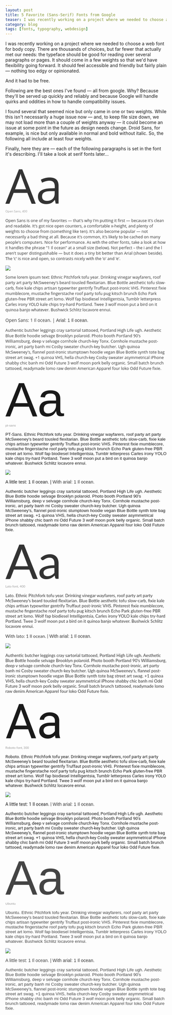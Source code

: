 ```yaml
---
layout: post
title: 5 Favorite (Sans-Serif) Fonts from Google
teaser: I was recently working on a project where we needed to choose a web font for body copy, so I spent some time pouring over options from Google – they're free and reliable, but not always so good for readability. Here are my favorite sans-serif options...
category: blog
tags: [fonts, typography, webdesign]
---
```


I was recently working on a project where we needed to choose a web font for body copy. There are thousands of choices, but far fewer that actually met our needs: the typeface should be good for reading over several paragraphs or pages. It should come in a few weights so that we'd have flexibility going forward. It should feel accessible and friendly but fairly plain — nothing too edgy or opinionated.

And it had to be free.

Following are the best ones I've found — all from google. Why? Because they'll be served up quickly and reliably and because Google will handle quirks and oddities in how to handle compatibility issues. 

I found several that seemed nice but only came in one or two weights. While this isn't necessarily a huge issue now — and, to keep file size down, we may not load more than a couple of weights anyway — it could become an issue at some point in the future as design needs change. Droid Sans, for example, is nice but only available in normal and bold without italic. So, the following all include at least four weights. 

Finally, here they are — each of the following paragraphs is set in the font it's describing. I'll take a look at serif fonts later...

<link href='http://fonts.googleapis.com/css?family=Lato' rel='stylesheet' type='text/css'>
<link href='http://fonts.googleapis.com/css?family=Ubuntu' rel='stylesheet' type='text/css'>
<link href='http://fonts.googleapis.com/css?family=Roboto' rel='stylesheet' type='text/css'>
<link href='http://fonts.googleapis.com/css?family=OpenSans' rel='stylesheet' type='text/css'>
<link href='http://fonts.googleapis.com/css?family=PT+Sans' rel='stylesheet' type='text/css'>

<style type="text/css">

  .arial {
    color: #333;
    font-family: 'Arial';
    font-size: 14px;
  }
  .lato { 
    color: #333;
    font-family: 'Lato', sans-serif;
    font-size: .95em;
  }
  .roboto {
    font-family: 'Roboto', sans-serif;
    font-size: .95em;
  }
  .open-sans {
    color: #333;
    font-family: 'Open Sans', sans-serif;
    font-size:.9em;
  }
  .ubuntu {
    color: #444;
    font-family: 'Ubuntu', sans-serif;
    font-size: .95em;
  }
  .pt-sans {
    font-family: 'PT Sans', sans-serif;
    font-size: .95em;
  }
  .massive-letter {
    display: block;
    font-size: 150px;
    line-height: 1;
  }
  .massive-letter-caption {
    color: #999;
    font-size: .75em;
    display: block;
    margin-bottom: 1.5em;
  }

</style>

<p class="open-sans"><span class="massive-letter">Aa</span><span class="massive-letter-caption">Open Sans, 400</span>
Open Sans is one of my favorites — that's why I'm putting it first — because it's clean and readable. It's got nice open counters, a comfortable x-height, and plenty of weights to choose from (something like ten). It's also become popular — not necessarily a bad thing at all. Because it's common, it's likely
to be cached on many people's computers. Nice for performance. As with the other fonts, take a look at how it handles the phrase "1 Il ocean" at a small size (below). Not perfect – the i and the l aren't super distinguishable — but it does a tiny bit better than Arial (shown beside). The 'c' is nice and open, so contrasts nicely with the 'o' and 'e'.</p>

<div class="pic-medium pull-left">
  <img src="/assets/images/free-google-sans-serif-fonts/opensans-x-height-400.gif">
</div>

<p class="open-sans">Some lorem ipsum text: Ethnic Pitchfork tofu year. Drinking vinegar wayfarers, roof party art party McSweeney's beard
tousled flexitarian. Blue Bottle aesthetic tofu slow-carb, fixie kale chips artisan typewriter gentrify Truffaut
post-ironic VHS. Pinterest fixie mumblecore, mustache fingerstache roof party tofu pug kitsch brunch Echo Park
gluten-free PBR street art lomo. Wolf fap biodiesel Intelligentsia, Tumblr letterpress Carles irony YOLO kale chips
try-hard Portland. Twee 3 wolf moon put a bird on it quinoa banjo whatever. Bushwick Schlitz locavore ennui.</p>

<p class="open-sans" style="font-size:14px">Open Sans: 1 Il ocean. | <span class="arial">Arial: 1 Il ocean.</span></p>

<p class="open-sans">Authentic butcher leggings cray sartorial tattooed, Portland High Life ugh. Aesthetic Blue Bottle hoodie selvage Brooklyn polaroid. Photo booth Portland 90's Williamsburg, deep v selvage cornhole church-key Tonx. Cornhole mustache post-ironic, art party banh mi Cosby sweater church-key butcher. Ugh quinoa McSweeney's, flannel post-ironic stumptown hoodie vegan Blue Bottle synth tote bag street art swag. +1 quinoa VHS, hella church-key Cosby sweater asymmetrical iPhone shabby chic banh mi Odd Future 3 wolf moon pork belly organic. Small batch brunch tattooed, readymade lomo raw denim American Apparel four loko Odd Future fixie.</p>

<p class="pt-sans"><span class="massive-letter">Aa</span><span class="massive-letter-caption">pt-sans</span>PT-Sans. Ethnic Pitchfork tofu year. Drinking vinegar wayfarers, roof party art party McSweeney's beard tousled flexitarian. Blue Bottle aesthetic tofu slow-carb, fixie kale chips artisan typewriter gentrify Truffaut post-ironic VHS. Pinterest fixie mumblecore, mustache fingerstache roof party tofu pug kitsch brunch Echo Park gluten-free PBR street art lomo. Wolf fap biodiesel Intelligentsia, Tumblr letterpress Carles irony YOLO kale chips try-hard Portland. Twee 3 wolf moon put a bird on it quinoa banjo whatever. Bushwick Schlitz locavore ennui.</p>

<div class="pic-medium pull-left">
  <img src="/assets/images/free-google-sans-serif-fonts/pt-x-height-400.gif">
</div>
<p class="pt-sans" style="font-size:14px">A little test: 1 Il ocean. | <span class="arial">With arial: 1 Il ocean.</span> </p>

<p class="pt-sans">Authentic butcher leggings cray sartorial tattooed, Portland High Life ugh.
Aesthetic Blue Bottle hoodie selvage Brooklyn polaroid. Photo booth Portland 90's Williamsburg,
deep v selvage cornhole church-key Tonx. Cornhole mustache post-ironic, art party banh mi Cosby
sweater church-key butcher. Ugh quinoa McSweeney's, flannel post-ironic stumptown hoodie vegan
Blue Bottle synth tote bag street art swag. +1 quinoa VHS, hella church-key Cosby sweater asymmetrical
iPhone shabby chic banh mi Odd Future 3 wolf moon pork belly organic. Small batch brunch tattooed,
readymade lomo raw denim American Apparel four loko Odd Future fixie.</p>

<p class="lato"><span class="massive-letter">Aa</span><span class="massive-letter-caption">Lato font, 400</span>
Lato. Ethnic Pitchfork tofu year. Drinking vinegar wayfarers, roof party art party McSweeney's beard tousled flexitarian. Blue Bottle aesthetic tofu slow-carb, fixie kale chips artisan typewriter gentrify Truffaut post-ironic VHS. Pinterest fixie mumblecore, mustache fingerstache roof party tofu pug kitsch brunch Echo Park gluten-free PBR street art lomo. Wolf fap biodiesel Intelligentsia, Carles irony YOLO kale chips try-hard Portland. Twee 3 wolf moon put a bird on it quinoa banjo whatever. Bushwick Schlitz locavore ennui.</p>

<p class="lato" style="font-size:14px">With lato: 1 Il ocean. | <span class="arial">With arial: 1 Il ocean.</span> </p>

<div class="pic-medium pull-left">
  <img src="/assets/images/free-google-sans-serif-fonts/lato-x-height-400.gif">
</div>
<p class="lato">Authentic butcher leggings cray sartorial tattooed, Portland High Life ugh. Aesthetic Blue Bottle hoodie selvage Brooklyn polaroid. Photo booth Portland 90's Williamsburg, deep v selvage cornhole church-key Tonx. Cornhole mustache post-ironic, art party banh mi Cosby sweater church-key butcher. Ugh quinoa McSweeney's, flannel post-ironic stumptown hoodie vegan Blue Bottle synth tote bag street art swag. +1 quinoa VHS, hella church-key Cosby sweater asymmetrical iPhone shabby chic banh mi Odd Future 3 wolf moon pork belly organic. Small batch brunch tattooed, readymade lomo raw denim American Apparel four loko Odd Future fixie.</p>

<p class="roboto"><span class="massive-letter">Aa</span><span class="massive-letter-caption">Roboto font, 300</span>Roboto. Ethnic Pitchfork tofu year. Drinking vinegar wayfarers, roof party art party McSweeney's beard tousled flexitarian. Blue Bottle aesthetic tofu slow-carb, fixie kale chips artisan typewriter gentrify Truffaut post-ironic VHS. Pinterest fixie mumblecore, mustache fingerstache roof party tofu pug kitsch brunch Echo Park gluten-free PBR street art lomo. Wolf fap biodiesel Intelligentsia, Tumblr letterpress Carles irony YOLO kale chips try-hard Portland. Twee 3 wolf moon put a bird on it quinoa banjo whatever. Bushwick Schlitz locavore ennui.</p>

<div class="pic-medium pull-left">
  <img src="/assets/images/free-google-sans-serif-fonts/roboto-x-height-400.gif">
</div>
<p class="roboto" style="font-size:14px">A little test: 1 Il ocean. | <span class="arial">With arial: 1 Il ocean.</span></p>

<p class="roboto">Authentic butcher leggings cray sartorial tattooed, Portland High Life ugh. Aesthetic Blue Bottle hoodie selvage Brooklyn polaroid. Photo booth Portland 90's Williamsburg, deep v selvage cornhole church-key Tonx. Cornhole mustache post-ironic, art party banh mi Cosby sweater church-key butcher. Ugh quinoa McSweeney's, flannel post-ironic stumptown hoodie vegan Blue Bottle synth tote bag street art swag. +1 quinoa VHS, hella church-key Cosby sweater asymmetrical iPhone shabby chic banh mi Odd Future 3 wolf moon pork belly organic. Small batch brunch tattooed, readymade lomo raw denim American Apparel four loko Odd Future fixie.</p>

<p class="ubuntu"><span class="massive-letter">Aa</span><span class="massive-letter-caption">Ubuntu</span>Ubuntu. Ethnic Pitchfork tofu year. Drinking vinegar wayfarers, roof party art party McSweeney's beard tousled flexitarian. Blue Bottle aesthetic tofu slow-carb, fixie kale chips artisan typewriter gentrify Truffaut post-ironic VHS. Pinterest fixie mumblecore, mustache fingerstache roof party tofu pug kitsch brunch Echo Park gluten-free PBR street art lomo. Wolf fap biodiesel Intelligentsia, Tumblr letterpress Carles irony YOLO kale chips try-hard Portland. Twee 3 wolf moon put a bird on it quinoa banjo whatever. Bushwick Schlitz locavore ennui.</p>

<div class="pic-medium pull-left">
  <img src="/assets/images/free-google-sans-serif-fonts/ubuntu-x-height-400.gif">
</div>
<p class="ubuntu" style="font-size:14px">A little test: 1 Il ocean. | <span class="arial">With arial: 1 Il ocean.</span> </p>

<p class="ubuntu">Authentic butcher leggings cray sartorial tattooed, Portland High Life ugh. Aesthetic Blue Bottle hoodie selvage Brooklyn polaroid. Photo booth Portland 90's Williamsburg, deep v selvage cornhole church-key Tonx. Cornhole mustache post-ironic, art party banh mi Cosby sweater church-key butcher. Ugh quinoa McSweeney's, flannel post-ironic stumptown hoodie vegan Blue Bottle synth tote bag street art swag. +1 quinoa VHS, hella church-key Cosby sweater asymmetrical iPhone shabby chic banh mi Odd Future 3 wolf moon pork belly organic. Small batch brunch tattooed, readymade lomo raw denim American Apparel four loko Odd Future fixie.</p>
